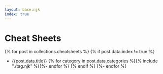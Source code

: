 ```yaml
---
layout: base.njk
index: true
---
```


# Cheat Sheets

{% for post in collections.cheatsheets %}
{% if post.data.index != true %}
- [{{post.data.title}}]({{post.url}}) {% for category in post.data.categories %}{% include "./tag.njk" %}{%- endfor %}
{% endif %}
{%- endfor %}